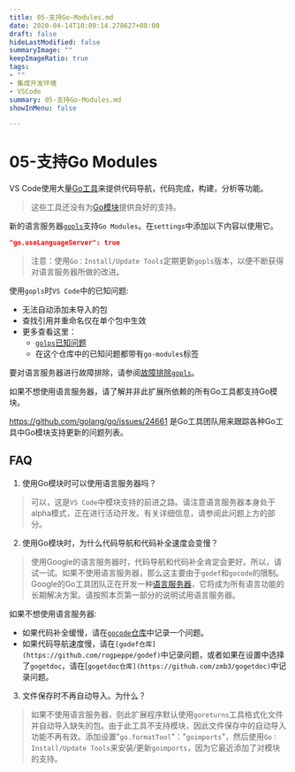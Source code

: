 ```yaml
---
title: 05-支持Go-Modules.md
date: 2020-04-14T10:09:14.278627+08:00
draft: false
hideLastModified: false
summaryImage: ""
keepImageRatio: true
tags:
- ""
- 集成开发环境
- VSCode
summary: 05-支持Go-Modules.md
showInMenu: false

---
```


# 05-支持Go Modules

VS Code使用大量[Go工具](/VSCode-go/06-扩展程序依赖的Go工具.md)来提供代码导航，代码完成，构建，分析等功能。

> 这些工具还没有为[Go模块](https://blog.golang.org/modules2019)提供良好的支持。

新的语言服务器[`gopls`](https://github.com/golang/go/wiki/gopls)支持`Go Modules`。在`settings`中添加以下内容以使用它。

```json
"go.useLanguageServer": true
```

> 注意：使用`Go：Install/Update Tools`定期更新`gopls`版本，以便不断获得对语言服务器所做的改进。

使用`gopls`时`VS Code`中的已知问题:

- 无法自动添加未导入的包
- 查找引用并重命名仅在单个包中生效
- 更多查看这里：
  - [`golps`已知问题](https://github.com/golang/go/wiki/gopls#known-issues)
  - 在这个仓库中的已知问题都带有`go-modules`标签

要对语言服务器进行故障排除，请参阅[故障排除`gopls`](https://github.com/golang/go/wiki/gopls#troubleshooting)。

如果不想使用语言服务器，请了解并非此扩展所依赖的所有Go工具都支持Go模块。

https://github.com/golang/go/issues/24661 是Go工具团队用来跟踪各种Go工具中Go模块支持更新的问题列表。

## FAQ

1. 使用Go模块时可以使用语言服务器吗？

> 可以，这是`VS Code`中模块支持的前进之路。请注意语言服务器本身处于alpha模式，正在进行活动开发。有关详细信息，请参阅此问题上方的部分。

2. 使用Go模块时，为什么代码导航和代码补全速度会变慢？

> 使用Google的语言服务器时，代码导航和代码补全肯定会更好。所以，请试一试。如果不使用语言服务器，那么这主要由于`godef`和`gocode`的限制。Google的Go工具团队正在开发一种[语言服务器](https://godoc.org/golang.org/x/tools/cmd/gopls)，它将成为所有语言功能的长期解决方案。请按照本页第一部分的说明试用语言服务器。

如果不想使用语言服务器:

- 如果代码补全缓慢，请在[`gocode`仓库](https://github.com/stamblerre/gocode)中记录一个问题。
- 如果代码导航速度慢，请在`[godef仓库](https://github.com/rogpeppe/godef)`中记录问题，或者如果在设置中选择了`gogetdoc`，请在[`gogetdoc仓库](https://github.com/zmb3/gogetdoc)`中记录问题。

3. 文件保存时不再自动导入。为什么？

> 如果不使用语言服务器，则此扩展程序默认使用`goreturns`工具格式化文件并自动导入缺失的包。由于此工具不支持模块，因此文件保存中的自动导入功能不再有效。添加设置"`go.formatTool`"："`goimports`"，然后使用`Go：Install/Update Tools`来安装/更新`goimports`，因为它最近添加了对模块的支持。